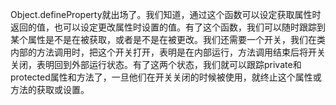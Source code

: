 Object.defineProperty就出场了。我们知道，通过这个函数可以设定获取属性时返回的值，也可以设定更改属性时设置的值。有了这个函数，我们可以随时跟踪到某个属性是不是在被获取，或者是不是在被更改。我们还需要一个开关，我们在类内部的方法调用时，把这个开关打开，表明是在内部运行，方法调用结束后将开关关闭，表明回到外部运行状态。有了这两个状态，我们就可以跟踪private和protected属性和方法了，一旦他们在开关关闭的时候被使用，就终止这个属性或方法的获取或设置。